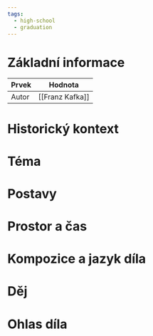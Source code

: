 ```yaml
---
tags:
  - high-school
  - graduation
---
```

# Základní informace
| Prvek | Hodnota         |
| ----- | --------------- |
| Autor | [[Franz Kafka]] |
# Historický kontext
# Téma
# Postavy
# Prostor a čas
# Kompozice a jazyk díla
# Děj
# Ohlas díla